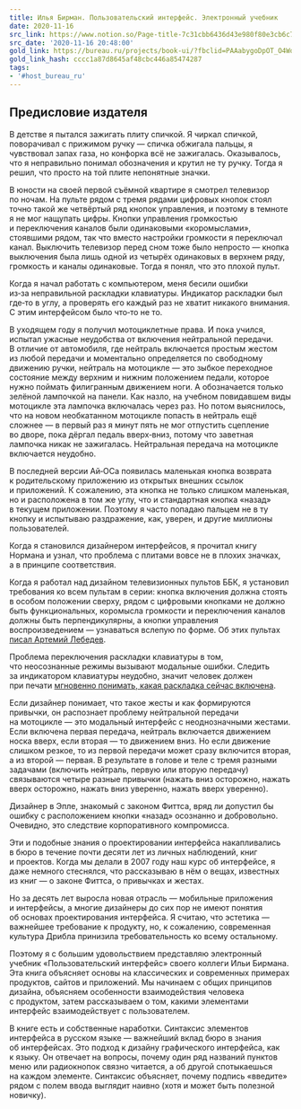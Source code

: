 ```yaml
---
title: Илья Бирман. Пользовательский интерфейс. Электронный учебник
date: 2020-11-16
src_link: https://www.notion.so/Page-title-7c31cbb6436d43e980f80e3cb6c7915c
src_date: '2020-11-16 20:48:00'
gold_link: https://bureau.ru/projects/book-ui/?fbclid=PAAabygoDpOT_O4Wozawe4xvA2x71L09ZRnTWd3LLQR2WKxX5NF6PuqVDEkGY
gold_link_hash: cccc1a87d8645af48cbc446a85474287
tags:
- '#host_bureau_ru'
---
```


Предисловие издателя
--------------------

В детстве я пытался зажигать плиту спичкой. Я чиркал спичкой, поворачивал с прижимом ручку — спичка обжигала пальцы, я чувствовал запах газа, но конфорка всё не зажигалась. Оказывалось, что я неправильно понимал обозначения и крутил не ту ручку. Тогда я решил, что просто на той плите непонятные значки.

В юности на своей первой съёмной квартире я смотрел телевизор по ночам. На пульте рядом с тремя рядами цифровых кнопок стоял точно такой же четвёртый ряд кнопок управления, и поэтому в темноте я не мог нащупать цифры. Кнопки управления громкостью и переключения каналов были одинаковыми «коромыслами», стоявшими рядом, так что вместо настройки громкости я переключал канал. Выключить телевизор перед сном тоже было непросто — кнопка выключения была лишь одной из четырёх одинаковых в верхнем ряду, громкость и каналы одинаковые. Тогда я понял, что это плохой пульт.

Когда я начал работать с компьютером, меня бесили ошибки из‑за неправильной раскладки клавиатуры. Индикатор раскладки был где‑то в углу, а проверять его каждый раз не хватит никакого внимания. С этим интерфейсом было что‑то не то.

В уходящем году я получил мотоциклетные права. И пока учился, испытал ужасные неудобства от включения нейтральной передачи. В отличие от автомобиля, где нейтраль включается простым жестом из любой передачи и моментально определяется по свободному движению ручки, нейтраль на мотоцикле — это зыбкое переходное состояние между верхним и нижним положением педали, которое нужно поймать филигранным движением ноги. А обозначается только зелёной лампочкой на панели. Как назло, на учебном повидавшем виды мотоцикле эта лампочка включалась через раз. Но потом выяснилось, что на новом необкатанном мотоцикле попасть в нейтраль ещё сложнее — в первый раз я минут пять не мог отпустить сцепление во дворе, пока дёргал педаль вверх‑вниз, потому что заветная лампочка никак не зажигалась. Нейтральная передача на мотоцикле включается неудобно.

В последней версии Ай‑ОСа появилась маленькая кнопка возврата к родительскому приложению из открытых внешних ссылок и приложений. К сожалению, эта кнопка не только слишком маленькая, но и расположена в том же углу, что и стандартная кнопка «назад» в текущем приложении. Поэтому я часто попадаю пальцем не в ту кнопку и испытываю раздражение, как, уверен, и другие миллионы пользователей.

Когда я становился дизайнером интерфейсов, я прочитал книгу Нормана и узнал, что проблема с плитами вовсе не в плохих значках, а в принципе соответствия.

Когда я работал над дизайном телевизионных пультов ББК, я установил требования ко всем пультам в серии: кнопка включения должна стоять в особом положении сверху, рядом с цифровыми кнопками не должно быть функциональных, коромысла громкости и переключения каналов должны быть перпендикулярны, а кнопки управления воспроизведением — узнаваться вслепую по форме. Об этих пультах [писал Артемий Лебедев](https://tema.livejournal.com/2373476.html).

Проблема переключения раскладки клавиатуры в том, что неосознанные режимы вызывают модальные ошибки. Следить за индикатором клавиатуры неудобно, значит человек должен при печати [мгновенно понимать, какая раскладка сейчас включена](https://bureau.ru/bb/ui/cursor/).

Если дизайнер понимает, что такое жесты и как формируются привычки, он распознает проблему нейтральной передачи на мотоцикле — это модальный интерфейс с неоднозначными жестами. Если включена первая передача, нейтраль включается движением носка вверх, если вторая — то движением вниз. Но если движение слишком резкое, то из первой передачи может сразу включится вторая, а из второй — первая. В результате в голове и теле с тремя разными задачами (включить нейтраль, первую или вторую передачу) связываются четыре разные привычки (нажать вниз осторожно, нажать вверх осторожно, нажать вниз уверенно, нажать вверх уверенно).

Дизайнер в Эпле, знакомый с законом Фиттса, вряд ли допустил бы ошибку с расположением кнопки «назад» осознанно и добровольно. Очевидно, это следствие корпоративного компромисса.

Эти и подобные знания о проектировании интерфейса накапливались в бюро в течение почти десяти лет из личных наблюдений, книг и проектов. Когда мы делали в 2007 году наш курс об интерфейсе, я даже немного стеснялся, что рассказываю в нём о вещах, известных из книг — о законе Фиттса, о привычках и жестах.

Но за десять лет выросла новая отрасль — мобильные приложения и интерфейсы, а многие дизайнеры до сих пор не имеют понятия об основах проектирования интерфейса. Я считаю, что эстетика — важнейшее требование к продукту, но, к сожалению, современная культура Дрибла принизила требовательность ко всему остальному.

Поэтому я с большим удовольствием представляю электронный учебник «Пользовательский интерфейс» своего коллеги Ильи Бирмана. Эта книга объясняет основы на классических и современных примерах продуктов, сайтов и приложений. Мы начинаем с общих принципов дизайна, объясняем особенности взаимодействия человека с продуктом, затем рассказываем о том, какими элементами интерфейс взаимодействует с пользователем.

В книге есть и собственные наработки. Синтаксис элементов интерфейса в русском языке — важнейший вклад бюро в знания об интерфейсах. Это подход к дизайну графического интерфейса, как к языку. Он отвечает на вопросы, почему один ряд названий пунктов меню или радиокнопок связно читается, а об другой спотыкаешься на каждом элементе. Синтаксис объясняет, почему подпись «введите» рядом с полем ввода выглядит наивно (хотя и может быть полезной новичку).